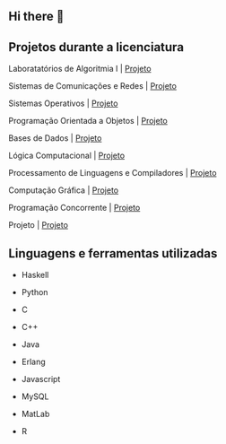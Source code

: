 ## Hi there 👋

## Projetos durante a licenciatura
Laboratatórios de Algoritmia I | [Projeto](https://github.com/joaosilvapkn/LA1)

Sistemas de Comunicações e Redes | [Projeto](https://github.com/joaosilvapkn/SCR-TP)

Sistemas Operativos | [Projeto](https://github.com/joaosilvapkn/SO-PROJETO) 

Programação Orientada a Objetos | [Projeto](https://github.com/joaosilvapkn/POO-PROJETO)

Bases de Dados | [Projeto](https://github.com/joaosilvapkn/BD-PROJETO)

Lógica Computacional | [Projeto](https://github.com/joaosilvapkn/LC)

Processamento de Linguagens e Compiladores | [Projeto](https://github.com/joaosilvapkn/PLC) 

Computação Gráfica | [Projeto](https://github.com/joaosilvapkn/CG-PROJETO)

Programação Concorrente | [Projeto](https://github.com/joaosilvapkn/PC-PROJETO)

Projeto | [Projeto](https://github.com/joaosilvapkn/Projeto)


## Linguagens e ferramentas utilizadas
- Haskell

- Python

- C

- C++

- Java

- Erlang

- Javascript

- MySQL

- MatLab

- R
